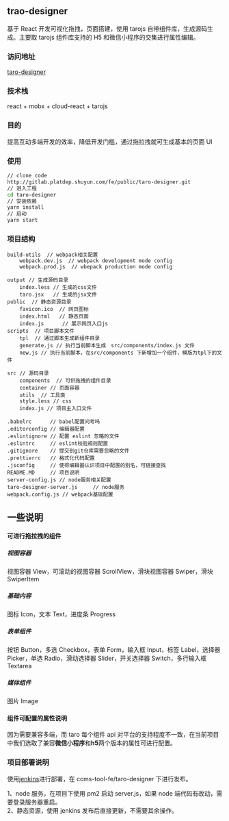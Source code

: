 ## trao-designer

基于 React 开发可视化拖拽，页面搭建，使用 tarojs 自带组件库，生成源码生成。主要取 tarojs 组件库支持的 H5 和微信小程序的交集进行属性编辑。

### 访问地址

[taro-designer](https://taro-designer.shuyun.com/#/)

### 技术栈

react + mobx + cloud-react + tarojs

### 目的

提高互动多端开发的效率，降低开发门槛，通过拖拉拽就可生成基本的页面 UI

### 使用

```bash
// clone code
http://gitlab.platdep.shuyun.com/fe/public/taro-designer.git
// 进入工程
cd taro-designer
// 安装依赖
yarn install
// 启动
yarn start
```

### 项目结构

```
build-utils  // webpack相关配置
    webpack.dev.js  // webpack development mode config
    webpack.prod.js  // wbepack production mode config

output // 生成源码目录
    index.less // 生成的css文件
    taro.jsx   // 生成的jsx文件
public  // 静态资源目录
    favicon.ico  // 网页图标
    index.html   // 静态页面
    index.js      // 展示网页入口js
scripts  // 项目脚本文件
    tpl  // 通过脚本生成新组件目录
    generate.js // 执行当前脚本生成　src/components/index.js 文件
    new.js // 执行当前脚本，在src/components 下新增加一个组件，模版为tpl下的文件
   
src // 源码目录
    components  // 可供拖拽的组件目录
    container // 页面容器
    utils  // 工具类
    style.less // css
    index.js // 项目主入口文件

.babelrc      // babel配置问考吗
.editorconfig // 编辑器配置
.eslintignore // 配置 eslint 忽略的文件
.eslintrc     // eslint校验规则配置
.gitignore    // 提交到git仓库需要忽略的文件
.prettierrc   // 格式化代码配置
.jsconfig     // 使得编辑器认识项目中配置的别名，可链接查找
README.MD     // 项目说明
server-config.js // node服务相关配置
taro-designer-server.js     // node服务
webpack.config.js // webpack基础配置
```

## 一些说明

#### 可进行拖拉拽的组件

##### 视图容器

视图容器 View，可滚动的视图容器 ScrollView，滑块视图容器 Swiper，滑块 SwiperItem

##### 基础内容

图标 Icon，文本 Text，进度条 Progress

##### 表单组件

按钮 Button，多选 Checkbox，表单 Form，输入框 Input，标签 Label，选择器 Picker，单选 Radio，滑动选择器 Slider，开关选择器 Switch，多行输入框 Textarea

##### 媒体组件

图片 Image

#### 组件可配置的属性说明

因为需要兼容多端，而 taro 每个组件 api 对平台的支持程度不一致，在当前项目中我们选取了兼容**微信小程序**和**h5**两个版本的属性可进行配置。

### 项目部署说明

使用[jenkins](http://dev-jenkins-f2e.shuyun.com/view/ccms-tool-f2e/job/taro-designer/)进行部署，在 ccms-tool-fe/taro-designer 下进行发布。

1、node 服务，在项目下使用 pm2 启动 server.js，如果 node 端代码有改动，需要登录服务器重启。  
2、静态资源，使用 jenkins 发布后直接更新，不需要其余操作。
